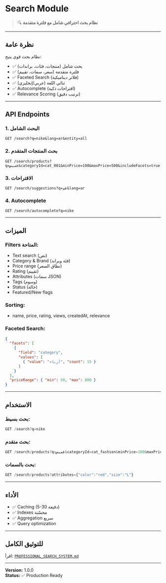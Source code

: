 # Search Module

> 🔍 **نظام بحث احترافي شامل مع فلترة متقدمة**

---

## نظرة عامة

نظام بحث قوي يتيح:
- ✅ بحث شامل (منتجات، فئات، براندات)
- ✅ فلترة متقدمة (سعر، سمات، تقييم)
- ✅ Faceted Search (فلاتر ديناميكية)
- ✅ ثنائي اللغة (عربي/إنجليزي)
- ✅ Autocomplete (اقتراحات ذكية)
- ✅ Relevance Scoring (ترتيب دقيق)

---

## API Endpoints

### 1. البحث الشامل
```http
GET /search?q=nike&lang=ar&entity=all
```

### 2. بحث المنتجات المتقدم
```http
GET /search/products?q=قميص&categoryId=cat_001&minPrice=100&maxPrice=500&includeFacets=true
```

### 3. الاقتراحات
```http
GET /search/suggestions?q=قم&lang=ar
```

### 4. Autocomplete
```http
GET /search/autocomplete?q=nike
```

---

## الميزات

### Filters المتاحة:
- Text search (نص)
- Category & Brand (فئة وبراند)
- Price range (نطاق السعر)
- Rating (تقييم)
- Attributes (سمات JSON)
- Tags (وسوم)
- Status (حالة)
- Featured/New flags

### Sorting:
- name, price, rating, views, createdAt, relevance

### Faceted Search:
```json
{
  "facets": [
    {
      "field": "category",
      "values": [
        { "value": "أزياء", "count": 15 }
      ]
    }
  ],
  "priceRange": { "min": 50, "max": 800 }
}
```

---

## الاستخدام

### بحث بسيط:
```typescript
GET /search?q=nike
```

### بحث متقدم:
```typescript
GET /search/products?q=قميص&categoryId=cat_fashion&minPrice=100&maxPrice=300&sortBy=price&sortOrder=asc
```

### بحث بالسمات:
```typescript
GET /search/products?attributes={"color":"red","size":"L"}
```

---

## الأداء

- ✅ Caching (5-30 دقيقة)
- ✅ Indexes محسّنة
- ✅ Aggregation سريع
- ✅ Query optimization

---

## للتوثيق الكامل

اقرأ: [`PROFESSIONAL_SEARCH_SYSTEM.md`](../../../PROFESSIONAL_SEARCH_SYSTEM.md)

---

**Version:** 1.0.0  
**Status:** ✅ Production Ready
